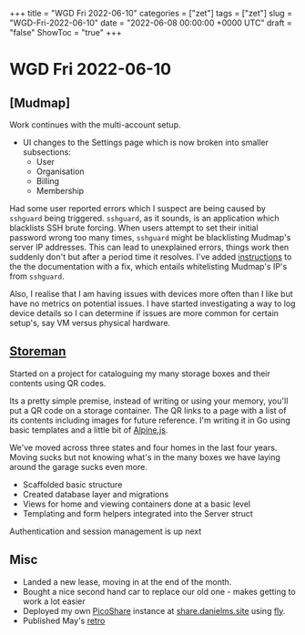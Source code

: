 +++
title = "WGD Fri 2022-06-10"
categories = ["zet"]
tags = ["zet"]
slug = "WGD-Fri-2022-06-10"
date = "2022-06-08 00:00:00 +0000 UTC"
draft = "false"
ShowToc = "true"
+++

# WGD Fri 2022-06-10

## [Mudmap]

Work continues with the multi-account setup. 

- UI changes to the Settings page which is now broken into smaller subsections:
  - User
  - Organisation
  - Billing
  - Membership

Had some user reported errors which I suspect are being caused by `sshguard` being triggered.
`sshguard`, as it sounds, is an application which blacklists SSH brute forcing.
When users attempt to set their initial password wrong too many times,
`sshguard` might be blacklisting Mudmap's server IP addresses. This
can lead to unexplained errors, things work then suddenly don't but after
a period time it resolves. I've added [instructions] to the the documentation
with a fix, which entails whitelisting Mudmap's IP's from `sshguard`.

Also, I realise that I am having issues with devices more often than I like
but have no metrics on potential issues. I have started investigating a way
to log device details so I can determine if issues are more common for
certain setup's, say VM versus physical hardware. 

## [Storeman](https://github.com/danielmichaels/storeman)

Started on a project for cataloguing my many storage boxes and their contents using QR codes.

Its a pretty simple premise, instead of writing or using your memory, you'll put a QR code
on a storage container. The QR links to a page with a list of its contents including
images for future reference. I'm writing it in Go using basic templates and a little
bit of [Alpine.js](https://alpinejs.dev).

We've moved across three states and four homes in the last four years. Moving sucks but
not knowing what's in the many boxes we have laying around the garage sucks even more.

- Scaffolded basic structure
- Created database layer and migrations
- Views for home and viewing containers done at a basic level
- Templating and form helpers integrated into the Server struct

Authentication and session management is up next

## Misc 

- Landed a new lease, moving in at the end of the month. 
- Bought a nice second hand car to replace our old one - makes getting to work a lot easier
- Deployed my own [PicoShare](https://github.com/mtlynch/picoshare) instance at [share.danielms.site](https://share.danielms.site) using [fly](https://fly.io).
- Published May's [retro](https://danielms.site/retrospectives/2022/retrospective-may-2022/)


[instructions]: https://docs.mudmap.io/preparing-devices#ssh-setup-in-pfsense
